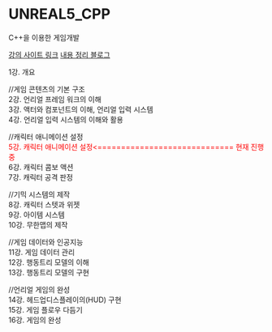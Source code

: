 # UNREAL5_CPP  

C++을 이용한 게임개발  

[강의 사이트 링크][1]
[내용 정리 블로그][2]

1강. 개요  

//게임 콘텐츠의 기본 구조  
2강. 언리얼 프레임 워크의 이해  
3강. 액터와 컴포넌트의 이해, 언리얼 입력 시스템  
4강. 언리얼 입력 시스템의 이해와 활용  

//캐릭터 애니메이션 설정  
<span style="color:red">5강. 캐릭터 애니메이션 설정<============================= 현재 진행중</span>  
6강. 캐릭터 콤보 액션  
7강. 캐릭터 공격 판정  

//기믹 시스템의 제작  
8강. 캐릭터 스텟과 위젯  
9강. 아이템 시스템  
10강. 무한맵의 제작  

//게임 데이터와 인공지능  
11강. 게임 데이터 관리  
12강. 행동트리 모델의 이해  
13강. 행동트리 모델의 구현  

//언리얼 게임의 완성  
14강. 헤드업디스플레이의(HUD) 구현  
15강. 게임 플로우 다듬기  
16강. 게임의 완성  

[1]: https://www.inflearn.com/course/이득우-언리얼-프로그래밍-part-2
[2]: https://blog.naver.com/PostList.naver?blogId=greenhood1383&from=postList&categoryNo=6
